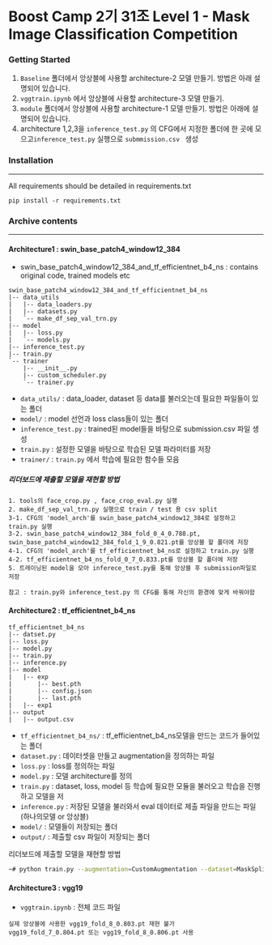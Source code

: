# Boost Camp 2기 31조 Level 1 - Mask Image Classification Competition

### Getting Started

1. `Baseline` 폴더에서 앙상블에 사용할 architecture-2 모델 만들기. 방법은 아래 설명되어 있습니다.
2. `vggtrain.ipynb` 에서 앙상블에 사용할 architecture-3 모델 만들기.
3. `module` 폴더에서 앙상블에 사용할 architecture-1 모델 만들기. 방법은 아래에 설명되어 있습니다.
4. architecture 1,2,3을 `inference_test.py` 의 CFG에서 지정한 폴더에 한 곳에 모으고`inference_test.py` 실행으로 `submmission.csv ` 생성

### Installation

---

All requirements should be detailed in requirements.txt

```
pip install -r requirements.txt
```

### Archive contents

---

#### Architecture1 : swin_base_patch4_window12_384

- swin_base_patch4_window12_384_and_tf_efficientnet_b4_ns : contains original code, trained models etc

```
swin_base_patch4_window12_384_and_tf_efficientnet_b4_ns
|-- data_utils
|   |-- data_loaders.py
|   |-- datasets.py
|   `-- make_df_sep_val_trn.py
|-- model
|   |-- loss.py
|   `-- models.py
|-- inference_test.py
|-- train.py
`-- trainer
    |-- __init__.py
    |-- custom_scheduler.py
    `-- trainer.py
```

- `data_utils/` : data_loader, dataset 등 data를 불러오는데 필요한 파일들이 있는 폴더
- `model/` : model 선언과 loss class들이 있는 폴더
- `inference_test.py` : trained된 model들을 바탕으로 submission.csv 파일 생성
- `train.py` : 설정한 모델을 바탕으로 학습된 모델 파라미터를 저장
- `trainer/` : `train.py` 에서 학습에 필요한 함수들 모음

##### 리더보드에 제출할 모델을 재현할 방법

```
1. tools의 face_crop.py , face_crop_eval.py 실행
2. make_df_sep_val_trn.py 실행으로 train / test 용 csv split
3-1. CFG의 'model_arch'를 swin_base_patch4_window12_384로 설정하고 train.py 실행
3-2. swin_base_patch4_window12_384_fold_0_4_0.788.pt, swin_base_patch4_window12_384_fold_1_9_0.821.pt를 앙상블 할 폴더에 저장
4-1. CFG의 'model_arch'를 tf_efficientnet_b4_ns로 설정하고 train.py 실행
4-2. tf_efficientnet_b4_ns_fold_0_7_0.833.pt를 앙상블 할 폴더에 저장
5. 트레이닝된 model을 모아 inferece_test.py를 통해 앙상블 후 submission파일로 저장

참고 : train.py와 inference_test.py 의 CFG를 통해 자신의 환경에 맞게 바꿔야함
```

#### Architecture2 : tf_efficientnet_b4_ns

```
tf_efficientnet_b4_ns
|-- datset.py
|-- loss.py
|-- model.py
|-- train.py
|-- inference.py
|-- model
|   |-- exp
|       |-- best.pth
|       |-- config.json
|       |-- last.pth
|   |-- exp1
|-- output
|   |-- output.csv
```

- `tf_efficientnet_b4_ns/` : tf_efficientnet_b4_ns모델을 만드는 코드가 들어있는 폴더
- `dataset.py` : 데이터셋을 만들고 augmentation을 정의하는 파일
- `loss.py` : loss를 정의하는 파일
- `model.py` : 모델 architecture를 정의
- `train.py` : dataset, loss, model 등 학습에 필요한 모듈을 불러오고 학습을 진행하고 모델을 저
- `inference.py` : 저장된 모델을 불러와서 eval 데이터로 제출 파일을 만드는 파일 (하나의모델 or 앙상블)
- `model/` : 모델들이 저장되는 폴더
- `output/` : 제출할 csv 파일이 저장되는 폴더

리더보드에 제출할 모델을 재현할 방법

```bash
~# python train.py --augmentation=CustomAugmentation --dataset=MaskSplitByProfileDataset --epochs=8 --model=EffB4Model --data_dir='데이터 경로를 입력해주세요'
```

#### Architecture3 : vgg19

- `vggtrain.ipynb` : 전체 코드 파일

```
실제 앙상블에 사용한 vgg19_fold_8_0.803.pt 재현 불가
vgg19_fold_7_0.804.pt 또는 vgg19_fold_8_0.806.pt 사용
```
